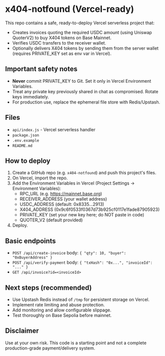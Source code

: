 # x404-notfound (Vercel-ready)

This repo contains a safe, ready-to-deploy Vercel serverless project that:
- Creates invoices quoting the required USDC amount (using Uniswap QuoterV2) to buy X404 tokens on Base Mainnet.
- Verifies USDC transfers to the receiver wallet.
- Optionally delivers X404 tokens by sending them from the server wallet (requires PRIVATE_KEY set as env var in Vercel).

## Important safety notes
- **Never** commit PRIVATE_KEY to Git. Set it only in Vercel Environment Variables.
- Treat any private key previously shared in chat as compromised. Rotate keys immediately.
- For production use, replace the ephemeral file store with Redis/Upstash.

## Files
- `api/index.js` - Vercel serverless handler
- `package.json`
- `.env.example`
- `README.md`

## How to deploy
1. Create a GitHub repo (e.g. `x404-notfound`) and push this project's files.
2. On Vercel, import the repo.
3. Add the Environment Variables in Vercel (Project Settings -> Environment Variables):
   - RPC_URL (e.g. https://mainnet.base.org)
   - RECEIVER_ADDRESS (your wallet address)
   - USDC_ADDRESS (default: 0x8335...2913)
   - X404_ADDRESS (0x9c6f0533f0367d73b925cf0117e1fade87905923)
   - PRIVATE_KEY (set your new key here; do NOT paste in code)
   - QUOTER_V2 (default provided)
4. Deploy.

## Basic endpoints
- `POST /api/create-invoice` body: `{ "qty": 10, "buyer": "0xBuyerAddress" }`
- `POST /api/verify-payment` body: `{ "txHash": "0x...", "invoiceId": "..." }`
- `GET /api/invoice?id=<invoiceId>`

## Next steps (recommended)
- Use Upstash Redis instead of `/tmp` for persistent storage on Vercel.
- Implement rate limiting and abuse protection.
- Add monitoring and allow configurable slippage.
- Test thoroughly on Base Sepolia before mainnet.

## Disclaimer
Use at your own risk. This code is a starting point and not a complete production-grade payment/delivery system.
